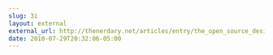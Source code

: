 ```yaml
---
slug: 3i
layout: external
external_url: http://thenerdary.net/articles/entry/the_open_source_designers#When:20:07:26Z
date: 2010-07-29T20:32:06-05:00
---
```

